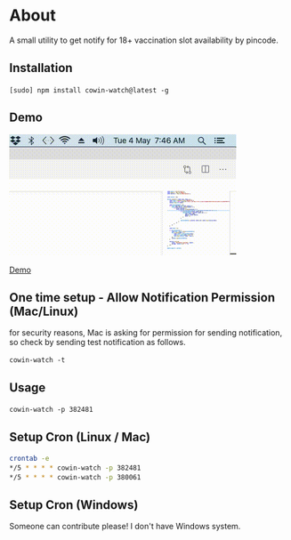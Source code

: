 # About

A small utility to get notify for 18+ vaccination slot availability by pincode.

## Installation

`[sudo] npm install cowin-watch@latest -g`

## Demo

![Demo](cowin.gif?raw=true "Demo")

[Demo](cowin.gif)

## One time setup - Allow Notification Permission (Mac/Linux)

for security reasons, Mac is asking for permission for sending notification, so check by sending test notification as follows.

`cowin-watch -t`

## Usage

`cowin-watch -p 382481`

## Setup Cron (Linux / Mac)

```sh
crontab -e
*/5 * * * * cowin-watch -p 382481
*/5 * * * * cowin-watch -p 380061
```

## Setup Cron (Windows)

Someone can contribute please! I don't have Windows system.